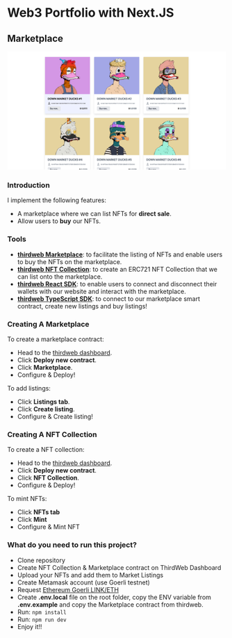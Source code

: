# Web3 Portfolio with Next.JS

## Marketplace

![](/assets/ducks-portfolio.png)

### Introduction

I implement the following features:

- A marketplace where we can list NFTs for **direct sale**.
- Allow users to **buy** our NFTs.

### Tools

- [**thirdweb Marketplace**](https://portal.thirdweb.com/contracts/marketplace): to facilitate the listing of NFTs and enable users to buy the NFTs on the marketplace.
- [**thirdweb NFT Collection**](https://portal.thirdweb.com/contracts/nft-collection): to create an ERC721 NFT Collection that we can list onto the marketplace.
- [**thirdweb React SDK**](https://docs.thirdweb.com/react): to enable users to connect and disconnect their wallets with our website and interact with the marketplace.
- [**thirdweb TypeScript SDK**](https://docs.thirdweb.com/typescript): to connect to our marketplace smart contract, create new listings and buy listings!

### Creating A Marketplace

To create a marketplace contract:

- Head to the [thirdweb dashboard](https://thirdweb.com/dashboard).
- Click **Deploy new contract**.
- Click **Marketplace**.
- Configure & Deploy!

To add listings:

- Click **Listings tab**.
- Click **Create listing**.
- Configure & Create listing!

### Creating A NFT Collection

To create a NFT collection:

- Head to the [thirdweb dashboard](https://thirdweb.com/dashboard).
- Click **Deploy new contract**.
- Click **NFT Collection**.
- Configure & Deploy!

To mint NFTs:

- Click **NFTs tab**
- Click **Mint**
- Configure & Mint NFT

### What do you need to run this project?

- Clone repository
- Create NFT Collection & Marketplace contract on ThirdWeb Dashboard
- Upload your NFTs and add them to Market Listings
- Create Metamask account (use Goerli testnet)
- Request [Ethereum Goerli LINK/ETH](https://faucets.chain.link/)
- Create **.env.local** file on the root folder, copy the ENV variable from **.env.example** and copy the Marketplace contract from thirdweb.
- Run: `npm install`
- Run: `npm run dev`
- Enjoy it!!
